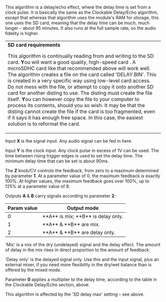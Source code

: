 
This algorithm is a delay/echo effect, where the delay time is set from a clock pulse. It is basically the same as the
Clockable Delay/Echo algorithm, except that whereas that algorithm uses the module's RAM for storage, this one uses the
SD card, meaning that the delay time can be much, much longer – about 95 minutes. It also runs at the full sample rate,
so the audio fidelity is higher.

<table>
<tbody>
<tr class="odd">
<td><strong>SD card requirements</strong>

This algorithm is continually reading from and writing to the SD card. **Y**ou will want a good quality, high-speed card . A microSDHC card like that recommended above will work well.
The algorithm creates a file on the card called 'DELAY.BIN'. This is created in a very specific way using low-level card access. Do not mess with the file, or attempt to copy it onto another SD card for another disting to use. The disting must create the file itself. **Y**ou can however copy the file to your computer to process its contents, should you so wish.
It may be that the disting cannot create the file if the card is too fragmented, even if it says it has enough free space. In this case, the easiest solution is to reformat the card.</td>
</tr>
</tbody>
</table>

Input **X** is the signal input. Any audio signal can be fed in here.

Input **Y** is the clock input. Any clock pulse in excess of 1V can be used. The time between rising trigger edges is used
to set the delay time. The minimum delay time that can be set is about 90ms.

The **Z** knob/CV controls the feedback, from zero to a maximum determined by parameter **1**. At a parameter value of 0, the
maximum feedback is exactly 100%. At higher values, the maximum feedback goes over 100%, up to 125% at a parameter value
of 8.

Outputs **A** & **B** carry signals according to parameter **2**:

<table>
<thead>
<tr class="header">
<th><strong>Param value</strong></th>
<th><strong>Output mode</strong></th>
</tr>
</thead>
<tbody>
<tr class="odd">
<td>0</td>
<td>**A** is mix; **B** is delay only.</td>
</tr>
<tr class="even">
<td>1</td>
<td>**A** &amp; **B** are mix.</td>
</tr>
<tr class="odd">
<td>2</td>
<td>**A** &amp; **B** are delay only.</td>
</tr>
</tbody>
</table>

'Mix' is a mix of the dry (undelayed) signal and the delay effect. The amount of delay in the mix rises in direct
proportion to the amount of feedback.

'Delay only' is the delayed signal only. Use this and the input signal, plus an external mixer, if you need more
flexibility in the dry/wet balance than is offered by the mixed mode.

Parameter **0** applies a multiplier to the delay time, according to the table in the Clockable Delay/Echo section, above.

This algorithm is affected by the 'SD delay max' setting – see above.
